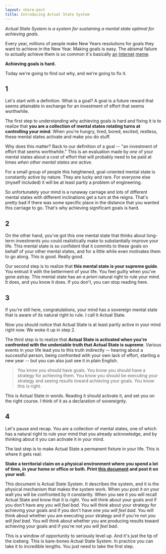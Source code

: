 ```yaml
---
layout: share-post
title: Introducing Actual State System
---
```


*Actual State System is a system for sustaining a mental state optimal for achieving goals.*

Every year, millions of people make New Years resolutions for goals they want to achieve in the New Year. Making goals is easy. The abismal failure to actually achieve them is so common it's basically [an](http://imgur.com/8Pd9zTS) [Internet](http://imgur.com/a/LxM3t) [meme](http://imgur.com/cIP6dze).

**Achieving goals is hard.**

Today we're going to find out why, and we're going to fix it.

## 1

Let's start with a definition. What is a goal? A goal is a future reward that seems attainable in exchange for an investment of effort that seems worthwhile.

The first step to understanding why achieving goals is hard and fixing it is to realize that **you are a collection of mental states rotating turns at controlling your mind**. When you're hungry, tired, bored, excited, restless, these mental states activate and make you do stuff.

Why does this matter? Back to our definition of a goal -- "an investment of effort that seems worthwhile." This is an evaluation made by *one* of your mental states about a cost of effort that will probably need to be paid at times *when other mental states are active*.

For a small group of people this heightened, goal-oriented mental state is constantly active by nature. They are lucky and rare. For everyone else (myself included) it will be at least partly a problem of engineering.

So unfortunately your mind is a runaway carriage and lots of different mental states with different inclinations get a turn at the reigns. That's pretty bad if there was some specific place in the distance that you wanted this carriage to go. That's why achieving significant goals is hard.

## 2

On the other hand, you've got this one mental state that thinks about long-term investments you could realistically make to substantially improve your life. This mental state is so confident that it commits to these goals on behalf of your other mental states, and for a little while even motivates them to go along. This is good. Really good.

Our second step is to realize that **this mental state is your supreme guide**. You entrust it with the betterment of your life. You feel guilty when you've gone astray. This mental state has an *a priori* natural right to rule your mind. It does, and you know it does. If you don't, you can stop reading here.

## 3

If you're still here, congratulations, your mind has a sovereign mental state that is aware of its natural right to rule. I call it Actual State.

Now you should notice that Actual State is at least partly active in your mind right now. We woke it up in step 2.

The third step is to realize that **Actual State is activated when you're confronted with the undeniable truth that Actual State is supreme**. Various events in your life lead you to this truth indirectly -- hearing about a successful person, being confronted with your own lack of effort, starting a new year -- but you can also just see it in plain English.

>You know you should have goals. You know you should have a strategy for achieving them. You know you should be executing your strategy and seeing results toward achieving your goals. You know this is right.

This is Actual State in words. Reading it should activate it, and set you on the right course. I think of it as a declaration of sovereignty.

## 4

Let's pause and recap. You are a collection of mental states, one of which has a natural right to rule your mind that you already acknowledge, and by thinking about it you can activate it in your mind.

The last step is to make Actual State a permanent fixture in your life. This is where it gets real:

**Stake a territorial claim on a physical environment where you spend a lot of time, in your home or office or both. Print [this document](http://www.actualstate.com) and post it on your wall.**

This document is Actual State System. It describes the system, and it is the physical mechanism that makes the system work. When you post it on your wall you will be confronted by it constantly. When you see it you will recall Actual State and know that it is right. You will think about your goals and if you don't have any *you will feel bad*. You will think about your strategy for achieving your goals and if you don't have one *you will feel bad*. You will think about whether you are executing your strategy and if you're not *you will feel bad*. You will think about whether you are producing results toward achieving your goals and if you're not *you will feel bad*.

This is a window of opportunity to seriously level up. And it's just the tip of the iceberg. This is bare-bones Actual State System. In practice you can take it to incredible lengths. You just need to take the first step.


